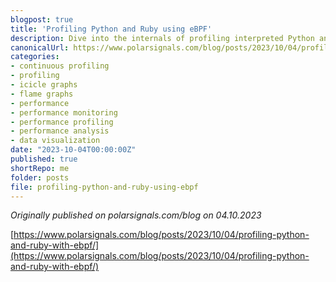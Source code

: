 ```yaml
---
blogpost: true
title: 'Profiling Python and Ruby using eBPF'
description: Dive into the internals of profiling interpreted Python and Ruby code using eBPF
canonicalUrl: https://www.polarsignals.com/blog/posts/2023/10/04/profiling-python-and-ruby-with-ebpf/
categories:
- continuous profiling
- profiling
- icicle graphs
- flame graphs
- performance
- performance monitoring
- performance profiling
- performance analysis
- data visualization
date: "2023-10-04T00:00:00Z"
published: true
shortRepo: me
folder: posts
file: profiling-python-and-ruby-using-ebpf
---
```


_Originally published on polarsignals.com/blog on 04.10.2023_

[https://www.polarsignals.com/blog/posts/2023/10/04/profiling-python-and-ruby-with-ebpf/](https://www.polarsignals.com/blog/posts/2023/10/04/profiling-python-and-ruby-with-ebpf/)